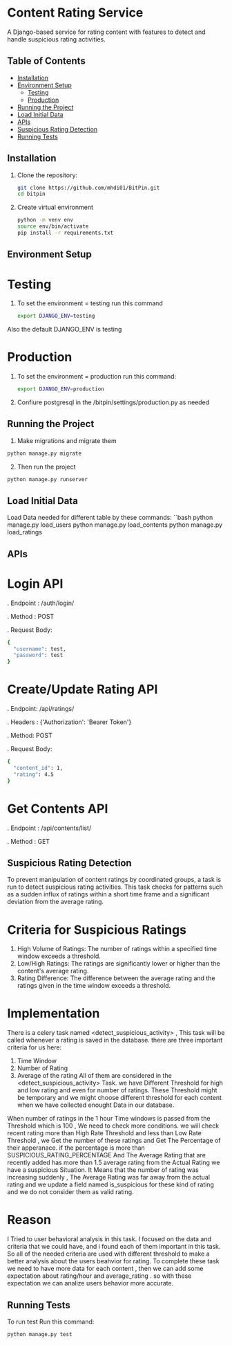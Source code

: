 # Content Rating Service

A Django-based service for rating content with features to detect and handle suspicious rating activities.

## Table of Contents

- [Installation](#installation)
- [Environment Setup](#environment-setup)
  - [Testing](#testing-environment)
  - [Production](#production-environment)
- [Running the Project](#running-the-project)
- [Load Initial Data](#load-initial-data)
- [APIs](#apis)
- [Suspicious Rating Detection](#suspicious-rating-detection)
- [Running Tests](#running-tests)

## Installation

1. Clone the repository:
   ```bash
   git clone https://github.com/mhdi01/BitPin.git
   cd bitpin
2. Create virtual environment
   ```bash
   python -m venv env
   source env/bin/activate
   pip install -r requirements.txt

## Environment Setup

 # Testing
 1. To set the environment = testing run this command
    ```bash
    export DJANGO_ENV=testing 

  Also the default DJANGO_ENV is testing

# Production
1. To set the environment = production run this command:
   ```bash
   export DJANGO_ENV=production 

2. Confiure postgresql in the /bitpin/settings/production.py as needed

## Running the Project
1. Make migrations and migrate them

  ```bash
  python manage.py migrate
```
2. Then run the project
  ```bash
  python manage.py runserver
  ```


## Load Initial Data
Load Data needed for different table by these commands:
``bash
python manage.py load_users
python manage.py load_contents
python manage.py load_ratings


## APIs
# Login API

. Endpoint : /auth/login/

. Method : POST

. Request Body:

```bash
{
  "username": test,
  "password": test
}
```

# Create/Update Rating API

. Endpoint: /api/ratings/

. Headers : {'Authorization': 'Bearer Token'}

. Method: POST

. Request Body:

```bash
{
  "content_id": 1,
  "rating": 4.5
}

```

# Get Contents API

. Endpoint : /api/contents/list/

. Method : GET


## Suspicious Rating Detection
To prevent manipulation of content ratings by coordinated groups, a task is run to detect suspicious rating activities. This task checks for patterns such as a sudden influx of ratings within a short time frame and a significant deviation from the average rating.

# Criteria for Suspicious Ratings
1. High Volume of Ratings: The number of ratings within a specified time window exceeds a threshold.
2. Low/High Ratings: The ratings are significantly lower or higher than the content's average rating.
3. Rating Difference: The difference between the average rating and the ratings given in the time window exceeds a threshold.

# Implementation
There is a celery task named  <detect_suspicious_activity> , This task will be called whenever a rating is saved in the database. there are three important criteria for us here:
1. Time Window
2. Number of Rating
3. Average of the rating
All of them are considered in the <detect_suspicious_activity> Task. we have Different Threshold for high and low rating and even for number of ratings. These Threshold might be temporary and we might choose different threshold for each content when we have collected enought Data in our database.

When number of ratings in the 1 hour Time windows is passed from the Threshold which is 100 , We need to check more conditions.
we will check recent rating more than High Rate Threshold and less than Low Rate Threshold , we Get the number of these ratings and Get The Percentage of their apperanace.
if the percentage is more than SUSPICIOUS_RATING_PERCENTAGE And The Average Rating that are recently added has more than 1.5 average rating from the Actual Rating we have a suspicious Situation.
It Means that the number of rating was increasing suddenly , The Average Rating was far away from the actual rating and we update a field named is_suspicious for these kind of rating and we do not consider them as valid rating.

# Reason
I Tried to user behavioral analysis in this task. I focused on the data and criteria that we could have, and i found each of them important in this task. So all of the needed criteria are used with different threshold to make a better analysis about the users beahvior for rating. To complete these task we need to have more data for each content , then we can add some expectation about rating/hour and average_rating .
so with these expectation we can analize users behavior more accurate.


## Running Tests
To run test Run this command:
```bash
python manage.py test
